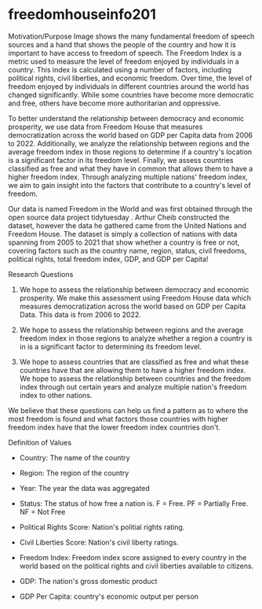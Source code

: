 # freedomhouseinfo201


Motivation/Purpose
Image shows the many 
               fundamental freedom of speech sources and a hand that shows the people of the country 
               and how it is important to have access to freedom of speech.
The Freedom Index is a metric used to measure the level of freedom enjoyed by individuals in a country. This index is calculated using a number of factors, including political rights, civil liberties, and economic freedom. Over time, the level of freedom enjoyed by individuals in different countries around the world has changed significantly. While some countries have become more democratic and free, others have become more authoritarian and oppressive.

To better understand the relationship between democracy and economic prosperity, we use data from Freedom House that measures democratization across the world based on GDP per Capita data from 2006 to 2022. Additionally, we analyze the relationship between regions and the average freedom index in those regions to determine if a country's location is a significant factor in its freedom level. Finally, we assess countries classified as free and what they have in common that allows them to have a higher freedom index. Through analyzing multiple nations' freedom index, we aim to gain insight into the factors that contribute to a country's level of freedom.


Our data is named Freedom in the World and was first obtained through the open source data project tidytuesday . Arthur Cheib constructed the dataset, however the data he gathered came from the United Nations and Freedom House. The dataset is simply a collection of nations with data spanning from 2005 to 2021 that show whether a country is free or not, covering factors such as the country name, region, status, civil freedoms, political rights, total freedom index, GDP, and GDP per Capita!

Research Questions

1) We hope to assess the relationship between democracy and economic prosperity. We make this assessment using Freedom House data which measures democratization across the world based on GDP per Capita Data. This data is from 2006 to 2022.

2) We hope to assess the relationship between regions and the average freedom index in those regions to analyze whether a region a country is in is a significant factor to determining its freedom level.

3) We hope to assess countries that are classified as free and what these countries have that are allowing them to have a higher freedom index. We hope to assess the relationship between countries and the freedom index through out certain years and analyze multiple nation's freedom index to other nations.

We believe that these questions can help us find a pattern as to where the most freedom is found and what factors those countries with higher freedom index have that the lower freedom index countries don't.

Definition of Values

- Country: The name of the country

- Region: The region of the country

- Year: The year the data was aggregated

- Status: The status of how free a nation is. F = Free. PF = Partially Free. NF = Not Free

- Political Rights Score: Nation's politial rights rating.

- Civil Liberties Score: Nation's civil liberty ratings.

- Freedom Index: Freedom index score assigned to every country in the world based on the political rights and civil liberties available to citizens.

- GDP: The nation's gross domestic product

- GDP Per Capita: country's economic output per person
